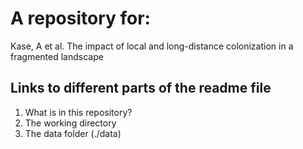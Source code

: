 # A repository for:

Kase, A et al. The impact of local and long-distance colonization in a fragmented landscape

## Links to different parts of the readme file

1. What is in this repository?
2. The working directory
3. The data folder (./data)
